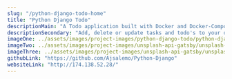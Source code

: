 ```yaml
---
slug: "/python-django-todo-home"
title: "Python Django Todo"
descriptionMain: "A Todo application built with Docker and Docker-Compose, Python, Django, NGINX, Bootstrap and SASS using Djangos built-in authentication."
descriptionSecondary: "Add, delete or update tasks and todo's to your own profile - these can be set with due dates using jQuery's datepicker or marked as important and viewed in their own pane."
imageOne: ../assets/images/project-images/python-django-todo/python-django-todo-home.jpeg
imageTwo: ../assets/images/project-images/unsplash-api-gatsby/unsplash-api-gatsby-two.jpeg
imageThree: ../assets/images/project-images/unsplash-api-gatsby/unsplash-api-gatsby-two.jpeg
githubLink: "https://github.com/Ajsalemo/Python-Django"
websiteLink: "http://174.138.52.28/"
---
```

